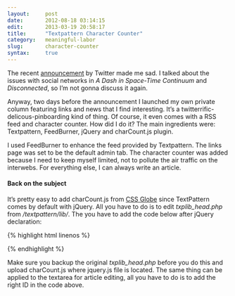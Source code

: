 ```yaml
---
layout:     post
date:       2012-08-18 03:14:15
edit:       2013-03-19 20:58:17
title:      "Textpattern Character Counter"
category:   meaningful-labor
slug:       character-counter
syntax:     true
---
```


The recent [announcement](http://dev.twitter.com/blog/changes-coming-to-twitter-api) by Twitter made me sad. I talked about the issues with social networks in *A Dash in Space-Time Continuum* and *Disconnected*, so I’m not gonna discuss it again.

Anyway, two days before the announcement I launched my own private column featuring links and news that I find interesting. It’s a twitterrific-delicous-pinboarding kind of thing. Of course, it even comes with a RSS feed and character counter. How did I do it? The main ingredients were: Textpattern, FeedBurner, jQuery and charCount.js plugin.

I used FeedBurner to enhance the feed provided by Textpattern. The links page was set to be the default admin tab. The character counter was added because I need to keep myself limited, not to pollute the air traffic on the interwebs. For everything else, I can always write an article.

#### Back on the subject

It’s pretty easy to add charCount.js from [CSS Globe](http://cssglobe.com/jquery-plugin-simplest-twitterlike-dynamic-character-count-for-textareas/) since TextPattern comes by default with jQuery. All you have to do is to edit *txplib_head.php* from */textpattern/lib/*. The you have to add the code below after jQuery declaration:

{% highlight html linenos %}
<script type="text/javascript" src="charCount.js">
</script>
<script type="text/javascript">
    $(document).ready(function(){
        $("#link-description").charCount();
    });
</script>
<style type="text/css">
    .counter { position: absolute; }
    .counter.warning { color: #e40; }
</style>
{% endhighlight %}

Make sure you backup the original *txplib_head.php* before you do this and upload charCount.js where jquery.js file is located. The same thing can be applied to the textarea for article editing, all you have to do is to add the right ID in the code above.

